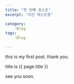 ```yaml
---
title: "첫 번째 포스트"
excerpt: "이건 테스트용"

category:
	-Blog
tags:
	-Blog

---
```


this is my first post.
thank you.

title is {{ page.title }}

see you soon.